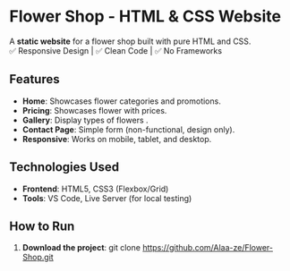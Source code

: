# Flower Shop - HTML & CSS Website

A **static website** for a flower shop built with pure HTML and CSS.  
✅ Responsive Design | ✅ Clean Code | ✅ No Frameworks

## Features

- **Home**: Showcases flower categories and promotions.
- **Pricing**: Showcases flower with prices.
- **Gallery**: Display types of flowers .
- **Contact Page**: Simple form (non-functional, design only).
- **Responsive**: Works on mobile, tablet, and desktop.

## Technologies Used

- **Frontend**: HTML5, CSS3 (Flexbox/Grid)
- **Tools**: VS Code, Live Server (for local testing)

## How to Run

1. **Download the project**:
   git clone https://github.com/Alaa-ze/Flower-Shop.git
